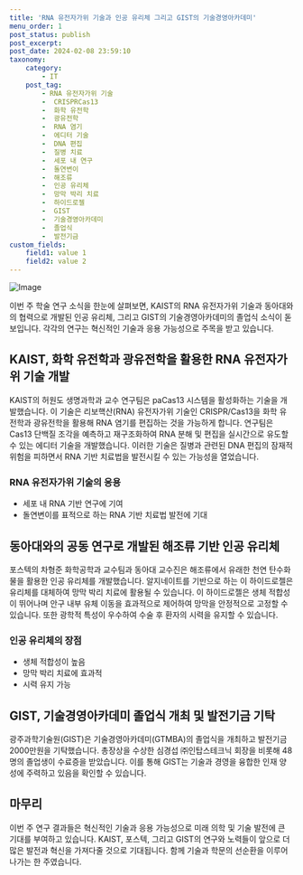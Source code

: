 ```yaml
---
title: 'RNA 유전자가위 기술과 인공 유리체 그리고 GIST의 기술경영아카데미'
menu_order: 1
post_status: publish
post_excerpt: 
post_date: 2024-02-08 23:59:10
taxonomy:
    category:
        - IT
    post_tag:
        - RNA 유전자가위 기술
        -  CRISPRCas13
        -  화학 유전학
        -  광유전학
        -  RNA 염기
        -  에디터 기술
        -  DNA 편집
        -  질병 치료
        -  세포 내 연구
        -  돌연변이
        -  해조류
        -  인공 유리체
        -  망막 박리 치료
        -  하이드로젤
        -  GIST
        -  기술경영아카데미
        -  졸업식
        -  발전기금
custom_fields:
    field1: value 1
    field2: value 2
---
```


![Image](https://imgnews.pstatic.net/image/584/2024/02/07/0000025908_001_20240207180701510.jpg?type=w647)

이번 주 학술 연구 소식을 한눈에 살펴보면, KAIST의 RNA 유전자가위 기술과 동아대와의 협력으로 개발된 인공 유리체, 그리고 GIST의 기술경영아카데미의 졸업식 소식이 돋보입니다. 각각의 연구는 혁신적인 기술과 응용 가능성으로 주목을 받고 있습니다.
## KAIST, 화학 유전학과 광유전학을 활용한 RNA 유전자가위 기술 개발
KAIST의 허원도 생명과학과 교수 연구팀은 paCas13 시스템을 활성화하는 기술을 개발했습니다. 이 기술은 리보핵산(RNA) 유전자가위 기술인 CRISPR/Cas13을 화학 유전학과 광유전학을 활용해 RNA 염기를 편집하는 것을 가능하게 합니다. 연구팀은 Cas13 단백질 조각을 예측하고 재구조화하여 RNA 분해 및 편집을 실시간으로 유도할 수 있는 에디터 기술을 개발했습니다. 이러한 기술은 질병과 관련된 DNA 편집의 잠재적 위험을 피하면서 RNA 기반 치료법을 발전시킬 수 있는 가능성을 열었습니다.
### RNA 유전자가위 기술의 응용
- 세포 내 RNA 기반 연구에 기여
- 돌연변이를 표적으로 하는 RNA 기반 치료법 발전에 기대
## 동아대와의 공동 연구로 개발된 해조류 기반 인공 유리체
포스텍의 차형준 화학공학과 교수팀과 동아대 교수진은 해조류에서 유래한 천연 탄수화물을 활용한 인공 유리체를 개발했습니다. 알지네이트를 기반으로 하는 이 하이드로젤은 유리체를 대체하여 망막 박리 치료에 활용될 수 있습니다. 이 하이드로젤은 생체 적합성이 뛰어나며 안구 내부 유체 이동을 효과적으로 제어하여 망막을 안정적으로 고정할 수 있습니다. 또한 광학적 특성이 우수하여 수술 후 환자의 시력을 유지할 수 있습니다.
### 인공 유리체의 장점
- 생체 적합성이 높음
- 망막 박리 치료에 효과적
- 시력 유지 가능
## GIST, 기술경영아카데미 졸업식 개최 및 발전기금 기탁
광주과학기술원(GIST)은 기술경영아카데미(GTMBA)의 졸업식을 개최하고 발전기금 2000만원을 기탁했습니다. 총장상을 수상한 심경섭 ㈜인탑스테크닉 회장을 비롯해 48명의 졸업생이 수료증을 받았습니다. 이를 통해 GIST는 기술과 경영을 융합한 인재 양성에 주력하고 있음을 확인할 수 있습니다.
## 마무리
이번 주 연구 결과들은 혁신적인 기술과 응용 가능성으로 미래 의학 및 기술 발전에 큰 기대를 부여하고 있습니다. KAIST, 포스텍, 그리고 GIST의 연구와 노력들이 앞으로 더 많은 발전과 혁신을 가져다줄 것으로 기대됩니다. 함께 기술과 학문의 선순환을 이루어 나가는 한 주였습니다.
